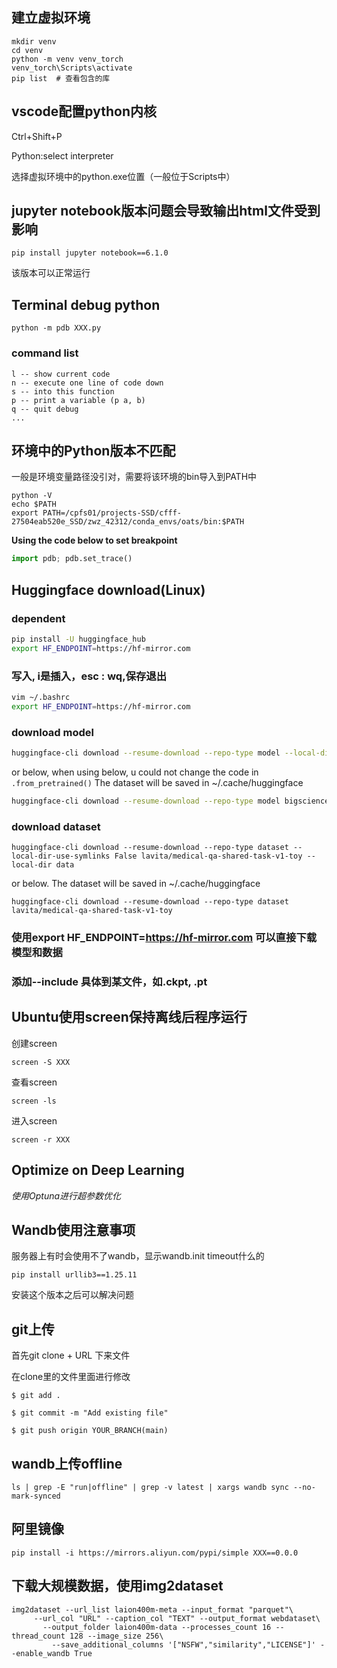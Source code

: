 ## 建立虚拟环境 
    mkdir venv
    cd venv
    python -m venv venv_torch
    venv_torch\Scripts\activate
    pip list  # 查看包含的库

## vscode配置python内核

Ctrl+Shift+P
    
Python:select interpreter
    
选择虚拟环境中的python.exe位置（一般位于Scripts中）

## jupyter notebook版本问题会导致输出html文件受到影响

    pip install jupyter notebook==6.1.0

该版本可以正常运行

## Terminal debug python

    python -m pdb XXX.py

### command list

    l -- show current code
    n -- execute one line of code down
    s -- into this function
    p -- print a variable (p a, b)
    q -- quit debug
    ...

## 环境中的Python版本不匹配
一般是环境变量路径没引对，需要将该环境的bin导入到PATH中
```
python -V
echo $PATH
export PATH=/cpfs01/projects-SSD/cfff-27504eab520e_SSD/zwz_42312/conda_envs/oats/bin:$PATH
```


**Using the code below to set breakpoint** 
```python
import pdb; pdb.set_trace()
```

## Huggingface download(Linux)

### dependent
```bash
pip install -U huggingface_hub
export HF_ENDPOINT=https://hf-mirror.com
```

### 写入, i是插入，esc : wq,保存退出
```bash
vim ~/.bashrc
export HF_ENDPOINT=https://hf-mirror.com
```

### download model
```bash
huggingface-cli download --resume-download --repo-type model --local-dir-use-symlinks False bigscience/bloom-560m --local-dir bloom-560m
```

or below, when using below, u could not change the code in `.from_pretrained()` The dataset will be saved in ~/.cache/huggingface
```bash
huggingface-cli download --resume-download --repo-type model bigscience/bloom-560m
```

### download dataset
```
huggingface-cli download --resume-download --repo-type dataset --local-dir-use-symlinks False lavita/medical-qa-shared-task-v1-toy --local-dir data
```

or below. The dataset will be saved in ~/.cache/huggingface
```
huggingface-cli download --resume-download --repo-type dataset lavita/medical-qa-shared-task-v1-toy
```

### 使用export HF_ENDPOINT=https://hf-mirror.com 可以直接下载模型和数据

### 添加--include 具体到某文件，如.ckpt, .pt

## Ubuntu使用screen保持离线后程序运行

创建screen

    screen -S XXX

查看screen

    screen -ls

进入screen

    screen -r XXX

## Optimize on Deep Learning

*使用Optuna进行超参数优化*

## Wandb使用注意事项

服务器上有时会使用不了wandb，显示wandb.init timeout什么的

    pip install urllib3==1.25.11

安装这个版本之后可以解决问题

## git上传

首先git clone + URL 下来文件

在clone里的文件里面进行修改

    $ git add .

    $ git commit -m "Add existing file"    

    $ git push origin YOUR_BRANCH(main)

## wandb上传offline

    ls | grep -E "run|offline" | grep -v latest | xargs wandb sync --no-mark-synced

## 阿里镜像

    pip install -i https://mirrors.aliyun.com/pypi/simple XXX==0.0.0

## 下载大规模数据，使用img2dataset
    img2dataset --url_list laion400m-meta --input_format "parquet"\
         --url_col "URL" --caption_col "TEXT" --output_format webdataset\
           --output_folder laion400m-data --processes_count 16 --thread_count 128 --image_size 256\
             --save_additional_columns '["NSFW","similarity","LICENSE"]' --enable_wandb True
